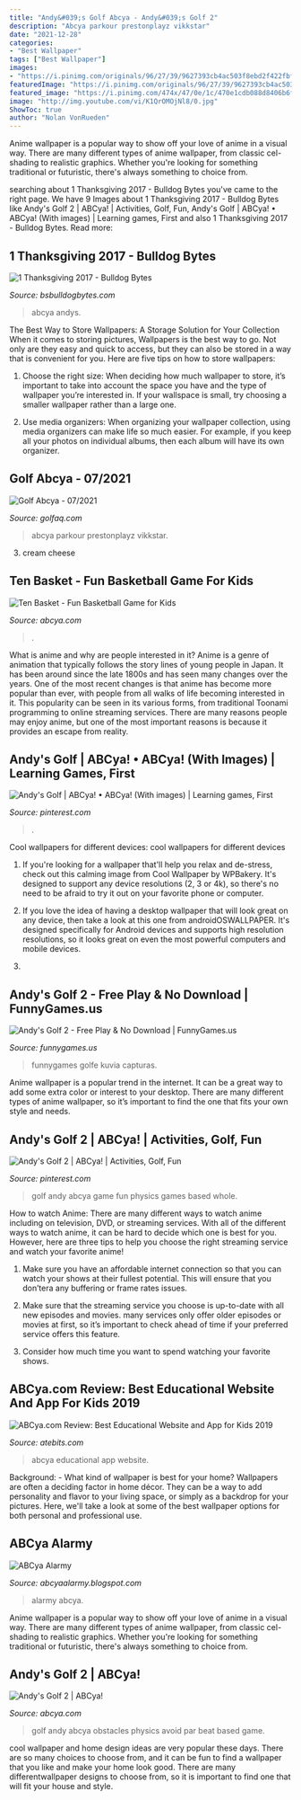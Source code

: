 ```yaml
---
title: "Andy&#039;s Golf Abcya - Andy&#039;s Golf 2"
description: "Abcya parkour prestonplayz vikkstar"
date: "2021-12-28"
categories:
- "Best Wallpaper"
tags: ["Best Wallpaper"]
images:
- "https://i.pinimg.com/originals/96/27/39/9627393cb4ac503f8ebd2f422fbfe414.png"
featuredImage: "https://i.pinimg.com/originals/96/27/39/9627393cb4ac503f8ebd2f422fbfe414.png"
featured_image: "https://i.pinimg.com/474x/47/0e/1c/470e1cdb088d8406b6fada77d1dda04a.jpg"
image: "http://img.youtube.com/vi/K1QrOMOjNl8/0.jpg"
ShowToc: true
author: "Nolan VonRueden"
---
```



Anime wallpaper is a popular way to show off your love of anime in a visual way. There are many different types of anime wallpaper, from classic cel-shading to realistic graphics. Whether you're looking for something traditional or futuristic, there's always something to choice from.

	

		
searching about 1 Thanksgiving 2017 - Bulldog Bytes you've came to the right page. We have 9 Images about 1 Thanksgiving 2017 - Bulldog Bytes like Andy&#039;s Golf 2 | ABCya! | Activities, Golf, Fun, Andy&#039;s Golf | ABCya! • ABCya! (With images) | Learning games, First and also 1 Thanksgiving 2017 - Bulldog Bytes. Read more:
		
    
## 1 Thanksgiving 2017 - Bulldog Bytes

<img loading=lazy src="https://www.bsbulldogbytes.com/uploads/3/7/7/3/37731675/andys-golf-abcya_12.png" onerror="this.onerror=null;this.src='https://tse3.mm.bing.net/th?id=OIP.9T6n0kCKBmDP2_BnDcOp2gAAAA&amp;pid=15.1';" alt="1 Thanksgiving 2017 - Bulldog Bytes">

_Source: bsbulldogbytes.com_

>abcya andys. 

	

The Best Way to Store Wallpapers: A Storage Solution for Your Collection
When it comes to storing pictures, Wallpapers is the best way to go. Not only are they easy and quick to access, but they can also be stored in a way that is convenient for you. Here are five tips on how to store wallpapers:
1) Choose the right size: When deciding how much wallpaper to store, it’s important to take into account the space you have and the type of wallpaper you’re interested in. If your wallspace is small, try choosing a smaller wallpaper rather than a large one.

2) Use media organizers: When organizing your wallpaper collection, using media organizers can make life so much easier. For example, if you keep all your photos on individual albums, then each album will have its own organizer.

    
## Golf Abcya - 07/2021

<img loading=lazy src="http://img.youtube.com/vi/K1QrOMOjNl8/0.jpg" onerror="this.onerror=null;this.src='https://tse1.mm.bing.net/th?id=OIP.3sDf1vH2XehQdsX_NXh3-wHaFj&amp;pid=15.1';" alt="Golf Abcya - 07/2021">

_Source: golfaq.com_

>abcya parkour prestonplayz vikkstar. 

	

3. cream cheese 

    
## Ten Basket - Fun Basketball Game For Kids

<img loading=lazy src="https://media.abcya.com/assets/screenshots/ten_basket/regular/3.png" onerror="this.onerror=null;this.src='https://tse2.mm.bing.net/th?id=OIP.9mFWgKNcKlm93u1_PQI4ygHaFi&amp;pid=15.1';" alt="Ten Basket - Fun Basketball Game for Kids">

_Source: abcya.com_

>. 

	

What is anime and why are people interested in it?
Anime is a genre of animation that typically follows the story lines of young people in Japan. It has been around since the late 1800s and has seen many changes over the years. One of the most recent changes is that anime has become more popular than ever, with people from all walks of life becoming interested in it. This popularity can be seen in its various forms, from traditional Toonami programming to online streaming services. There are many reasons people may enjoy anime, but one of the most important reasons is because it provides an escape from reality.

    
## Andy&#039;s Golf | ABCya! • ABCya! (With Images) | Learning Games, First

<img loading=lazy src="https://i.pinimg.com/474x/47/0e/1c/470e1cdb088d8406b6fada77d1dda04a.jpg" onerror="this.onerror=null;this.src='https://tse1.mm.bing.net/th?id=OIP.WmUxV6GDlNZw0Ga6wBGBlgAAAA&amp;pid=15.1';" alt="Andy&#039;s Golf | ABCya! • ABCya! (With images) | Learning games, First">

_Source: pinterest.com_

>. 

	

Cool wallpapers for different devices:
cool wallpapers for different devices 

1. If you're looking for a wallpaper that'll help you relax and de-stress, check out this calming image from Cool Wallpaper by WPBakery. It's designed to support any device resolutions (2, 3 or 4k), so there's no need to be afraid to try it out on your favorite phone or computer.

2. If you love the idea of having a desktop wallpaper that will look great on any device, then take a look at this one from androidOSWALLPAPER. It's designed specifically for Android devices and supports high resolution resolutions, so it looks great on even the most powerful computers and mobile devices.

3.

    
## Andy&#039;s Golf 2 - Free Play &amp; No Download | FunnyGames.us

<img loading=lazy src="https://assets.funnygames.us/games/assets/screenshots/3/25423/80204/original_1-267172.jpg?r=0" onerror="this.onerror=null;this.src='https://tse3.mm.bing.net/th?id=OIP.4p6uS58-7wYMIvXlc2Q64QHaEH&amp;pid=15.1';" alt="Andy&#039;s Golf 2 - Free Play &amp; No Download | FunnyGames.us">

_Source: funnygames.us_

>funnygames golfe kuvia capturas. 

	

Anime wallpaper is a popular trend in the internet. It can be a great way to add some extra color or interest to your desktop. There are many different types of anime wallpaper, so it’s important to find the one that fits your own style and needs.

    
## Andy&#039;s Golf 2 | ABCya! | Activities, Golf, Fun

<img loading=lazy src="https://i.pinimg.com/originals/96/27/39/9627393cb4ac503f8ebd2f422fbfe414.png" onerror="this.onerror=null;this.src='https://tse2.mm.bing.net/th?id=OIP.s5AmfOfNru8qFfAgepmJowAAAA&amp;pid=15.1';" alt="Andy&#039;s Golf 2 | ABCya! | Activities, Golf, Fun">

_Source: pinterest.com_

>golf andy abcya game fun physics games based whole. 

	

How to watch Anime: There are many different ways to watch anime including on television, DVD, or streaming services.
With all of the different ways to watch anime, it can be hard to decide which one is best for you. However, here are three tips to help you choose the right streaming service and watch your favorite anime!
1. Make sure you have an affordable internet connection so that you can watch your shows at their fullest potential. This will ensure that you don’tera any buffering or frame rates issues.

2. Make sure that the streaming service you choose is up-to-date with all new episodes and movies. many services only offer older episodes or movies at first, so it’s important to check ahead of time if your preferred service offers this feature.

3. Consider how much time you want to spend watching your favorite shows.

    
## ABCya.com Review: Best Educational Website And App For Kids 2019

<img loading=lazy src="https://www.atebits.com/wp-content/uploads/2018/08/word-image-6.jpg" onerror="this.onerror=null;this.src='https://tse1.mm.bing.net/th?id=OIP.Cqo_UWTyavxvypwqnroGXQAAAA&amp;pid=15.1';" alt="ABCya.com Review: Best Educational Website and App for Kids 2019">

_Source: atebits.com_

>abcya educational app website. 

	

Background: - What kind of wallpaper is best for your home?
Wallpapers are often a deciding factor in home décor. They can be a way to add personality and flavor to your living space, or simply as a backdrop for your pictures. Here, we'll take a look at some of the best wallpaper options for both personal and professional use.

    
## ABCya Alarmy

<img loading=lazy src="https://1.bp.blogspot.com/-sGdT9QIyQWg/XYM0q8MobmI/AAAAAAAACBc/sY9gY5wOu1c1oGeviKsFKa1dtw2UVl3rQCLcBGAsYHQ/w1200-h630-p-k-no-nu/Screenshot_7.png" onerror="this.onerror=null;this.src='https://tse4.mm.bing.net/th?id=OIP.ZXNSPiq3wS66e6GK60qJqAHaD4&amp;pid=15.1';" alt="ABCya Alarmy">

_Source: abcyaalarmy.blogspot.com_

>alarmy abcya. 

	

Anime wallpaper is a popular way to show off your love of anime in a visual way. There are many different types of anime wallpaper, from classic cel-shading to realistic graphics. Whether you're looking for something traditional or futuristic, there's always something to choice from.

    
## Andy&#039;s Golf 2 | ABCya!

<img loading=lazy src="https://media.abcya.com/assets/screenshots/andys_golf_2/regular/2.png" onerror="this.onerror=null;this.src='https://tse2.mm.bing.net/th?id=OIP.sLwT8sNKpJYSLsxQY6xFEAAAAA&amp;pid=15.1';" alt="Andy&#039;s Golf 2 | ABCya!">

_Source: abcya.com_

>golf andy abcya obstacles physics avoid par beat based game. 

	

cool wallpaper and home design ideas are very popular these days. There are so many choices to choose from, and it can be fun to find a wallpaper that you like and make your home look good. There are many differentwallpaper designs to choose from, so it is important to find one that will fit your house and style.

